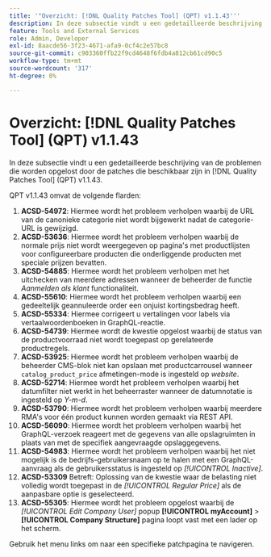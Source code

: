 ```yaml
---
title: '"Overzicht: [!DNL Quality Patches Tool] (QPT) v1.1.43'''
description: In deze subsectie vindt u een gedetailleerde beschrijving van de problemen die worden opgelost door de patches die beschikbaar zijn in [!DNL Quality Patches Tool] (QPT) v1.1.43.
feature: Tools and External Services
role: Admin, Developer
exl-id: 8aacde56-3f23-4671-afa9-0cf4c2e57bc8
source-git-commit: c903360ffb22f9cd4648f6fdb4a812cb61cd90c5
workflow-type: tm+mt
source-wordcount: '317'
ht-degree: 0%

---
```


# Overzicht: [!DNL Quality Patches Tool] (QPT) v1.1.43

In deze subsectie vindt u een gedetailleerde beschrijving van de problemen die worden opgelost door de patches die beschikbaar zijn in [!DNL Quality Patches Tool] (QPT) v1.1.43.

QPT v1.1.43 omvat de volgende flarden:

1. **ACSD-54972**: Hiermee wordt het probleem verholpen waarbij de URL van de canonieke categorie niet wordt bijgewerkt nadat de categorie-URL is gewijzigd.
1. **ACSD-53636**: Hiermee wordt het probleem verholpen waarbij de normale prijs niet wordt weergegeven op pagina&#39;s met productlijsten voor configureerbare producten die onderliggende producten met speciale prijzen bevatten.
1. **ACSD-54885**: Hiermee wordt het probleem verholpen met het uitchecken van meerdere adressen wanneer de beheerder de functie *Aanmelden als klant* functionaliteit.
1. **ACSD-55610**: Hiermee wordt het probleem verholpen waarbij een gedeeltelijk geannuleerde order een onjuist kortingsbedrag heeft.
1. **ACSD-55334**: Hiermee corrigeert u vertalingen voor labels via vertaalwoordenboeken in GraphQL-reactie.
1. **ACSD-54739**: Hiermee wordt de kwestie opgelost waarbij de status van de productvoorraad niet wordt toegepast op gerelateerde productregels.
1. **ACSD-53925**: Hiermee wordt het probleem verholpen waarbij de beheerder CMS-blok niet kan opslaan met productcarrousel wanneer `catalog_product_price` afmetingen-mode is ingesteld op *website*.
1. **ACSD-52714**: Hiermee wordt het probleem verholpen waarbij het datumfilter niet werkt in het beheerraster wanneer de datumnotatie is ingesteld op *Y-m-d*.
1. **ACSD-53790**: Hiermee wordt het probleem verholpen waarbij meerdere RMA&#39;s voor één product kunnen worden gemaakt via REST API.
1. **ACSD-56090**: Hiermee wordt het probleem verholpen waarbij het GraphQL-verzoek reageert met de gegevens van alle opslagruimten in plaats van met de specifiek aangevraagde opslaggegevens.
1. **ACSD-54983**: Hiermee wordt het probleem verholpen waarbij het niet mogelijk is de bedrijfs-gebruikersnaam op te halen met een GraphQL-aanvraag als de gebruikersstatus is ingesteld op *[!UICONTROL Inactive]*.
1. **ACSD-53309** Betreft: Oplossing van de kwestie waar de belasting niet volledig wordt toegepast in de *[!UICONTROL Regular Price]* als de aanpasbare optie is geselecteerd.
1. **ACSD-55305**: Hiermee wordt het probleem opgelost waarbij de *[!UICONTROL Edit Company User]* popup **[!UICONTROL myAccount]** > **[!UICONTROL Company Structure]** pagina loopt vast met een lader op het scherm.

Gebruik het menu links om naar een specifieke patchpagina te navigeren.
